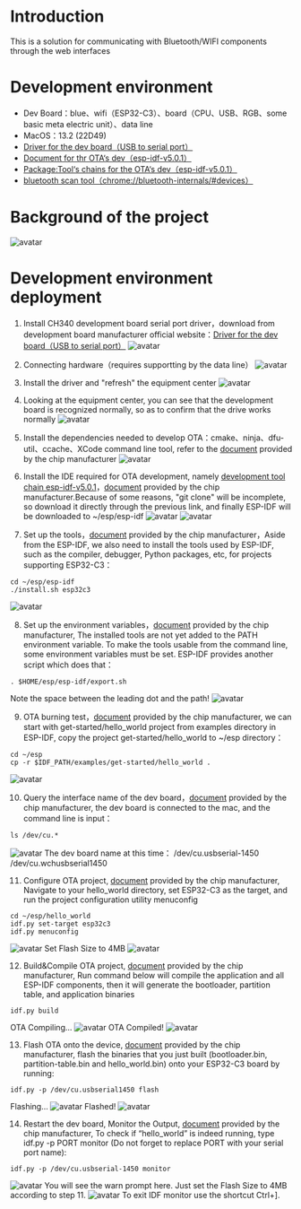 # Introduction

This is a solution for communicating with Bluetooth/WIFI components through the web interfaces

# Development environment

* Dev Board：blue、wifi（ESP32-C3）、board（CPU、USB、RGB、some basic meta electric unit）、data line
* MacOS：13.2 (22D49)
* [Driver for the dev board（USB to serial port）](https://www.wch.cn/downloads/CH34XSER_MAC_ZIP.html)
* [Document for thr OTA‘s dev（esp-idf-v5.0.1）](https://docs.espressif.com/projects/esp-idf/en/v5.0.1/esp32c3/get-started/linux-macos-setup.html#standard-toolchain-setup-for-linux-and-macos)
* [Package:Tool‘s chains for the OTA‘s dev（esp-idf-v5.0.1）](https://github.com/espressif/esp-idf/releases/tag/v5.0.1)
* [bluetooth scan tool（chrome://bluetooth-internals/#devices）](chrome://bluetooth-internals/#devices)

# Background of the project

![avatar](https://github.com/BlessedChild/TimeTree/blob/main/sources/项目背景.png)

# Development environment deployment

1. Install CH340 development board serial port driver，download from development board manufacturer official website：[Driver for the dev board（USB to serial port）](https://www.wch.cn/downloads/CH34XSER_MAC_ZIP.html)
![avatar](https://github.com/BlessedChild/TimeTree/blob/main/sources/USB%E8%BD%AC%E4%B8%B2%E5%8F%A3CH340.png)

2. Connecting hardware（requires supportting by the data line）
![avatar](https://github.com/BlessedChild/TimeTree/blob/main/sources/%E5%BC%80%E5%8F%91%E6%9D%BF%E9%80%9A%E7%94%B5.png)

3. Install the driver and "refresh" the equipment center
![avatar](https://github.com/BlessedChild/TimeTree/blob/main/sources/%E5%88%B7%E6%96%B0%E8%AE%BE%E5%A4%87%E4%B8%AD%E5%BF%83.png)

4. Looking at the equipment center, you can see that the development board is recognized normally, so as to confirm that the drive works normally
![avatar](https://github.com/BlessedChild/TimeTree/blob/main/sources/%E6%9F%A5%E7%9C%8B%E8%AE%BE%E5%A4%87%E4%B8%AD%E5%BF%83.png)

5. Install the dependencies needed to develop OTA：cmake、ninja、dfu-util、ccache、XCode command line tool, refer to the [document](https://docs.espressif.com/projects/esp-idf/zh_CN/v5.0.1/esp32c3/get-started/linux-macos-setup.html) provided by the chip manufacturer
![avatar](https://github.com/BlessedChild/TimeTree/blob/main/sources/安装依赖.png)

6. Install the IDE required for OTA development, namely [development tool chain esp-idf-v5.0.1](https://github.com/espressif/esp-idf/releases/tag/v5.0.1)，[document](https://docs.espressif.com/projects/esp-idf/zh_CN/v5.0.1/esp32c3/get-started/linux-macos-setup.html#esp-idf) provided by the chip manufacturer.Because of some reasons, "git clone" will be incomplete, so download it directly through the previous link, and finally ESP-IDF will be downloaded to ~/esp/esp-idf
![avatar](https://github.com/BlessedChild/TimeTree/blob/main/sources/开发工具链esp-idf-v5.0.1.png)
![avatar](https://github.com/BlessedChild/TimeTree/blob/main/sources/%E8%8E%B7%E5%8F%96ESP-IDF.png)

7. Set up the tools，[document](https://docs.espressif.com/projects/esp-idf/zh_CN/v5.0.1/esp32c3/get-started/linux-macos-setup.html#get-started-set-up-tools) provided by the chip manufacturer，Aside from the ESP-IDF, we also need to install the tools used by ESP-IDF, such as the compiler, debugger, Python packages, etc, for projects supporting ESP32-C3：
``` shell
cd ~/esp/esp-idf
./install.sh esp32c3
```
![avatar](https://github.com/BlessedChild/TimeTree/blob/main/sources/设置工具.png)

8. Set up the environment variables，[document](https://docs.espressif.com/projects/esp-idf/en/v5.0.1/esp32c3/get-started/linux-macos-setup.html#step-4-set-up-the-environment-variables) provided by the chip manufacturer, The installed tools are not yet added to the PATH environment variable. To make the tools usable from the command line, some environment variables must be set. ESP-IDF provides another script which does that：
``` shell
. $HOME/esp/esp-idf/export.sh
```
Note the space between the leading dot and the path!
![avatar](https://github.com/BlessedChild/TimeTree/blob/main/sources/设置环境变量.png)

9. OTA burning test，[document](https://docs.espressif.com/projects/esp-idf/en/v5.0.1/esp32c3/get-started/linux-macos-setup.html#start-a-project) provided by the chip manufacturer, we can start with get-started/hello_world project from examples directory in ESP-IDF, copy the project get-started/hello_world to ~/esp directory：
``` shell
cd ~/esp
cp -r $IDF_PATH/examples/get-started/hello_world .
```
![avatar](https://github.com/BlessedChild/TimeTree/blob/main/sources/OTA烧录测试.png)

10. Query the interface name of the dev board，[document](https://docs.espressif.com/projects/esp-idf/en/v5.0.1/esp32c3/get-started/establish-serial-connection.html) provided by the chip manufacturer, the dev board is connected to the mac, and the command line is input：
``` shell
ls /dev/cu.*
```
![avatar](https://github.com/BlessedChild/TimeTree/blob/main/sources/查询开发板名称.png)
The dev board name at this time：
/dev/cu.usbserial-1450
/dev/cu.wchusbserial1450

11. Configure OTA project, [document](https://docs.espressif.com/projects/esp-idf/en/v5.0.1/esp32c3/get-started/linux-macos-setup.html#configure-your-project) provided by the chip manufacturer, Navigate to your hello_world directory, set ESP32-C3 as the target, and run the project configuration utility menuconfig
``` shell
cd ~/esp/hello_world
idf.py set-target esp32c3
idf.py menuconfig
```
![avatar](https://github.com/BlessedChild/TimeTree/blob/main/sources/menucongfig.png)
Set Flash Size to 4MB
![avatar](https://github.com/BlessedChild/TimeTree/blob/main/sources/menucongfig-4MB.png)

12. Build&Compile OTA project, [document](https://docs.espressif.com/projects/esp-idf/en/v5.0.1/esp32c3/get-started/linux-macos-setup.html#build-the-project) provided by the chip manufacturer, Run command below will compile the application and all ESP-IDF components, then it will generate the bootloader, partition table, and application binaries
``` shell
idf.py build
```
OTA Compiling...
![avatar](https://github.com/BlessedChild/TimeTree/blob/main/sources/OTA编译中.png)
OTA Compiled!
![avatar](https://github.com/BlessedChild/TimeTree/blob/main/sources/OTA编译完成.png)

13. Flash OTA onto the device, [document](https://docs.espressif.com/projects/esp-idf/en/v5.0.1/esp32c3/get-started/linux-macos-setup.html#flash-onto-the-device) provided by the chip manufacturer, flash the binaries that you just built (bootloader.bin, partition-table.bin and hello_world.bin) onto your ESP32-C3 board by running:
``` shell
idf.py -p /dev/cu.usbserial1450 flash
```
Flashing...
![avatar](https://github.com/BlessedChild/TimeTree/blob/main/sources/OTA烧录到设备过程.png)
Flashed!
![avatar](https://github.com/BlessedChild/TimeTree/blob/main/sources/OTA烧录到设备完成.png)

14. Restart the dev board, Monitor the Output, [document](https://docs.espressif.com/projects/esp-idf/en/v5.0.1/esp32c3/get-started/linux-macos-setup.html#monitor-the-output) provided by the chip manufacturer, To check if “hello_world” is indeed running, type idf.py -p PORT monitor (Do not forget to replace PORT with your serial port name):
``` shell
idf.py -p /dev/cu.usbserial-1450 monitor
```
![avatar](https://github.com/BlessedChild/TimeTree/blob/main/sources/OTA监控开发板输出.png)
You will see the warn prompt here. Just set the Flash Size to 4MB according to step 11.
![avatar](https://github.com/BlessedChild/TimeTree/blob/main/sources/OTA监控开发板输出.png)
To exit IDF monitor use the shortcut Ctrl+].
